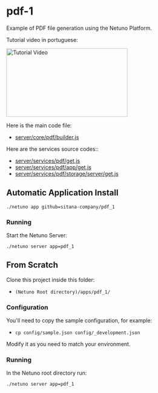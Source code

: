 # pdf-1

Example of PDF file generation using the Netuno Platform.

Tutorial video in portuguese:

<a href="http://www.youtube.com/watch?v=OyUzHr9hi0c" target="_blank" title="Geração de PDFs no Backend JS - API REST - Parte 1">
 <img src="https://raw.githubusercontent.com/sitana-company/pdf_1/main/docs/video.jpg" alt="Tutorial Video" width="320" height="180" />
</a>

Here is the main code file:

- [server/core/pdf/builder.js](server/core/pdf/builder.js)

Here are the services source codes::

- [server/services/pdf/get.js](server/services/pdf/get.js)
- [server/services/pdf/app/get.js](server/services/pdf/app/get.js)
- [server/services/pdf/storage/server/get.js](server/services/pdf/storage/server/get.js)

## Automatic Application Install

```
./netuno app github=sitana-company/pdf_1
```

### Running

Start the Netuno Server:

```
./netuno server app=pdf_1
```

## From Scratch

Clone this project inside this folder:

- `(Netuno Root directory)/apps/pdf_1/`

### Configuration

You'll need to copy the sample configuration, for example:

- `cp config/sample.json config/_development.json`

Modify it as you need to match your environment.

### Running

In the Netuno root directory run:

```
./netuno server app=pdf_1
```
